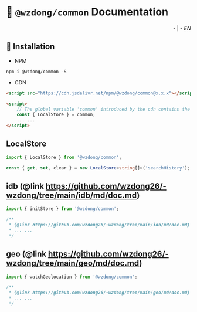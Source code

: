 # 📖 `@wzdong/common` Documentation

<p align="right">
    <!-- <a href="https://github.com/wzdong26/-wzdong/tree/main/common/md/document_zh.md">中文</a> -->
    - | -
    <i>EN</i> 
</p>

## 🔨 Installation

-   NPM

```
npm i @wzdong/common -S
```

-   CDN

```html
<script src="https://cdn.jsdelivr.net/npm/@wzdong/common@x.x.x"></script>

<script>
    // The global variable 'common' introduced by the cdn contains the functions you need.
    const { LocalStore } = common;
    ... ...
</script>
```

## LocalStore

```typescript
import { LocalStore } from '@wzdong/common';

const { get, set, clear } = new LocalStore<string[]>('searchHistory');
```

## idb (@link https://github.com/wzdong26/-wzdong/tree/main/idb/md/doc.md)

```typescript
import { initStore } from '@wzdong/common';

/**
 * {@link https://github.com/wzdong26/-wzdong/tree/main/idb/md/doc.md}
 * ... ...
 */
```

## geo (@link https://github.com/wzdong26/-wzdong/tree/main/geo/md/doc.md)

```typescript
import { watchGeolocation } from '@wzdong/common';

/**
 * {@link https://github.com/wzdong26/-wzdong/tree/main/geo/md/doc.md}
 * ... ...
 */
```

